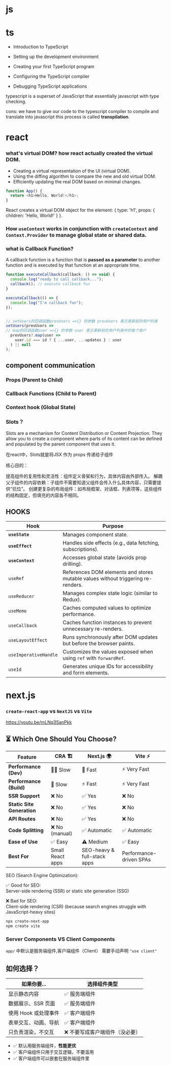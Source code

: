 # js

# ts

- Introduction to TypeScript


- Setting up the development environment
- Creating your first TypeScript program
- Configuring the TypeScript compiler
- Debugging TypeScript applications

typescript is a superset of JavaScript that essentially javascript with type checking.

cons:
we have to give our code to the typescript compiler to compile and translate into javascript this process is called **transpilation**.

# react

### what's  virtual DOM? how react actually created the virtual DOM.

- Creating a virtual representation of the UI (virtual DOM).
- Using the diffing algorithm to compare the new and old virtual DOM.
- Efficiently updating the real DOM based on minimal changes.

```js
function App() {
  return <h1>Hello, World!</h1>;
}
```
React creates a virtual DOM object for the element: { type: 'h1', props: { children: 'Hello, World!' } }.


### How `useContext` works in conjunction with `createContext` and `Context.Provider` to manage global state or shared data.

### what is Callback Function?

A callback function is a function that is **passed as a parameter** to another function and is executed by that function at an appropriate time.

```js
function executeCallback(callback: () => void) {
  console.log("ready to call callback...");
  callback(); // execute callback fun
}

executeCallback(() => {
  console.log("I'm callback fun");
});


// setUsers的回调函数prevUsers =>{} 的参数 prevUsers 表示更新前的用户列表
setUsers(prevUsers => 
// map的回调函数user =>{} 的参数 user 表示更新前的用户列表中的每个用户
  prevUsers?.map(user => 
    user.id === id ? { ...user, ...updates } : user
  ) || null
);
```

## component communication

### Props (Parent to Child)

### Callback Functions (Child to Parent)

### Context hook (Global State)

###  Slots？

Slots are a mechanism for Content Distribution or Content Projection. They allow you to create a component where parts of its content can be defined and populated by the parent component that uses it.

在react中，Slots就是将JSX 作为 props 传递给子组件

核心目的：

提高组件的复用性和灵活性：组件定义骨架和行为，具体内容由外部传入。
解耦父子组件的内容依赖：子组件不需要知道父组件会传入什么具体内容，只需要提供“坑位”。
创建更复杂的布局组件：如布局框架、对话框、列表项等，这些组件的结构固定，但填充的内容各不相同。

## HOOKS

| **Hook**            | **Purpose** |
|---------------------|------------|
| **`useState`**         | Manages component state. |
| **`useEffect`**        | Handles side effects (e.g., data fetching, subscriptions). |
| **`useContext`**       | Accesses global state (avoids prop drilling). |
| `useRef`           | References DOM elements and stores mutable values without triggering re-renders. |
| `useReducer`       | Manages complex state logic (similar to Redux). |
| `useMemo`          | Caches computed values to optimize performance. |
| `useCallback`      | Caches function instances to prevent unnecessary re-renders. |
| `useLayoutEffect`  | Runs synchronously after DOM updates but before the browser paints. |
| `useImperativeHandle` | Customizes the values exposed when using `ref` with `forwardRef`. |
| `useId`            | Generates unique IDs for accessibility and form elements. |


# next.js  

### `create-react-app` vs `NextJS` vs `Vite`

https://youtu.be/mLNq3SanPkk


## **⏳ Which One Should You Choose?**
| Feature                 | CRA 🏗 | Next.js 🌍 | Vite ⚡ |
|-------------------------|--------|-----------|--------|
| **Performance (Dev)**   | 🚶‍♂️ Slow | 🚄 Fast | ⚡ Very Fast |
| **Performance (Build)** | 🐢 Slow | ⚡ Fast | ⚡ Very Fast |
| **SSR Support**         | ❌ No  | ✅ Yes | ❌ No |
| **Static Site Generation** | ❌ No | ✅ Yes | ❌ No |
| **API Routes**          | ❌ No | ✅ Yes | ❌ No |
| **Code Splitting**      | ❌ No (manual) | ✅ Automatic | ✅ Automatic |
| **Ease of Use**         | ✅ Easy | ⚠️ Medium | ✅ Easy |
| **Best For**            | Small React apps | SEO-heavy & full-stack apps | Performance-driven SPAs |

SEO (Search Engine Optimization):

✅ Good for SEO:  
Server-side rendering (SSR) or static site generation (SSG)  

❌ Bad for SEO:  
Client-side rendering (CSR) (because search engines struggle with JavaScript-heavy sites)

```bash
npx create-next-app
npm create vite
```

### Server Components VS Client Components

`app/` 中默认是服务端组件,客户端组件（Client） 需要手动声明 `"use client"` 


##  如何选择？

| 如果你要... | 选择组件类型 |
|-------------|--------------|
| 显示静态内容 | ✅ 服务端组件 |
| 数据展示、SSR 页面 | ✅ 服务端组件 |
| 使用 Hook 或处理事件 | ✅ 客户端组件 |
| 表单交互、动画、导航 | ✅ 客户端组件 |
| 只负责渲染，不交互 | ❌ 不要写成客户端组件（没必要） |



- ✅ 默认用服务端组件，**性能更优**
- ✅ 客户端组件只用于交互逻辑，不要滥用
- ✅ 客户端组件可以嵌套在服务端组件里
